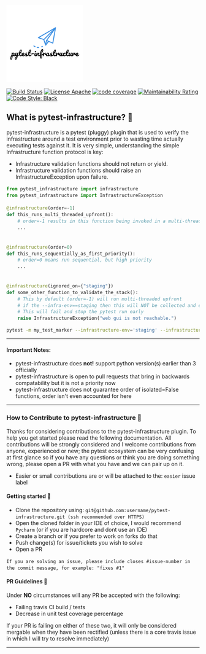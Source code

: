 <kbd>
  <img src="https://github.com/symonk/pytest-infrastructure/blob/master/.github/.images/200px-logo.png">
</kbd>
  <p></p>

[![Build Status](https://api.travis-ci.org/symonk/pytest-infrastructure.svg?branch=master)](https://travis-ci.org/symonk/pytest-infrastructure)
[![License Apache](https://img.shields.io/badge/license-Apache%202-brightgreen.svg)](https://github.com/symonk/pytest-infrastructure/blob/master/LICENSE)
[![code coverage](https://codecov.io/gh/symonk/pytest-infrastructure/branch/master/graph/badge.svg)](https://codecov.io/gh/symonk/pytest-infrastructure)
[![Maintainability Rating](https://sonarcloud.io/api/project_badges/measure?project=symonk_pytest-validate&metric=sqale_rating)](https://sonarcloud.io/dashboard?id=symonk_pytest-validate)
[![Code Style: Black](https://img.shields.io/badge/code%20style-black-000000.svg)](https://github.com/ambv/black)

## What is pytest-infrastructure? :flags:
pytest-infrastructure is a pytest (pluggy) plugin that is used to verify the infrastructure around a test environment prior to wasting time actually executing tests against it.
It is very simple, understanding the simple Infrastructure function protocol is key:

 - Infrastructure validation functions should not return or yield.
 - Infrastructure validation functions should raise an InfrastructureException upon failure.

```python
from pytest_infrastructure import infrastructure
from pytest_infrastructure import InfrastructureException

@infrastructure(order=-1)
def this_runs_multi_threaded_upfront():
    # order=-1 results in this function being invoked in a multi-threaded stage
    ...


@infrastructure(order=0)
def this_runs_sequentially_as_first_priority():
    # order=0 means run sequential, but high priority
    ...


@infrastructure(ignored_on={"staging"})
def some_other_function_to_validate_the_stack():
    # This by default (order=-1) will run multi-threaded upfront
    # if the --infra-env==staging then this will NOT be collected and executed
    # This will fail and stop the pytest run early
    raise InfrastructureException("web gui is not reachable.")
```

```bash
pytest -m my_test_marker --infrastructure-env='staging' --infrastructure-thread-count=2
```

---


#### Important Notes:
 - pytest-infrastructure does **not!** support python version(s) earlier than 3 officially
 - pytest-infrastructure is open to pull requests that bring in backwards compatability but it is not a priority now
 - pytest-infrastructure does not guarantee order of isolated=False functions, order isn't even accounted for here


---


### How to Contribute to pytest-infrastructure :rocket:
Thanks for considering contributions to the pytest-infrastructure plugin.  To help you get started please read the following documentation.  All contributions will be strongly considered and I welcome contributions from anyone, experienced or new; the pytest ecosystem can be very confusing at first glance so if you have any questions or think you are doing something wrong, please open a PR with what you have and we can pair up on it.

 - Easier or small contributions are or will be attached to the: `easier` issue label

#### Getting started :rocket:

- Clone the repository using: `git@github.com:username/pytest-infrastructure.git (ssh recommended over HTTPS)`
- Open the cloned folder in your IDE of choice, I would recommend `Pycharm` (or if you are hardcore and dont use an IDE)
- Create a branch or if you prefer to work on forks do that
- Push change(s) for issue/tickets you wish to solve
- Open a PR

`If you are solving an issue, please include closes #issue-number in the commit message, for example: "fixes #1"`

#### PR Guidelines :rocket:
Under **NO** circumstances will any PR be accepted with the following:

- Failing travis CI build / tests
- Decrease in unit test coverage percentage

If your PR is failing on either of these two, it will only be considered mergable when they have been rectified (unless there is a core travis issue in which I will try to resolve immediately)

---
